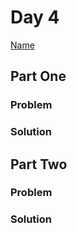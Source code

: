 # Day 4

[Name](https://adventofcode.com/2024/day/4)

## Part One

### Problem

### Solution

## Part Two

### Problem

### Solution
